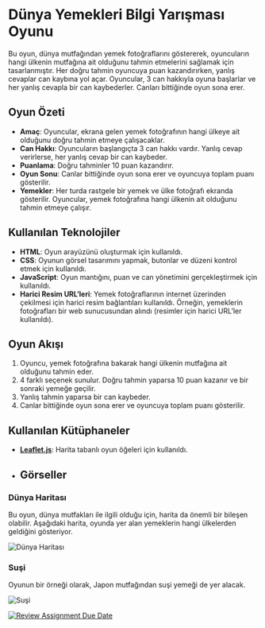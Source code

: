 # Dünya Yemekleri Bilgi Yarışması Oyunu

Bu oyun, dünya mutfağından yemek fotoğraflarını göstererek, oyuncuların hangi ülkenin mutfağına ait olduğunu tahmin etmelerini sağlamak için tasarlanmıştır. Her doğru tahmin oyuncuya puan kazandırırken, yanlış cevaplar can kaybına yol açar. Oyuncular, 3 can hakkıyla oyuna başlarlar ve her yanlış cevapla bir can kaybederler. Canları bittiğinde oyun sona erer.

## Oyun Özeti

- **Amaç**: Oyuncular, ekrana gelen yemek fotoğrafının hangi ülkeye ait olduğunu doğru tahmin etmeye çalışacaklar.
- **Can Hakkı**: Oyuncuların başlangıçta 3 can hakkı vardır. Yanlış cevap verirlerse, her yanlış cevap bir can kaybeder.
- **Puanlama**: Doğru tahminler 10 puan kazandırır.
- **Oyun Sonu**: Canlar bittiğinde oyun sona erer ve oyuncuya toplam puanı gösterilir.
- **Yemekler**: Her turda rastgele bir yemek ve ülke fotoğrafı ekranda gösterilir. Oyuncular, yemek fotoğrafına hangi ülkenin ait olduğunu tahmin etmeye çalışır.

## Kullanılan Teknolojiler

- **HTML**: Oyun arayüzünü oluşturmak için kullanıldı.
- **CSS**: Oyunun görsel tasarımını yapmak, butonlar ve düzeni kontrol etmek için kullanıldı.
- **JavaScript**: Oyun mantığını, puan ve can yönetimini gerçekleştirmek için kullanıldı.
- **Harici Resim URL’leri**: Yemek fotoğraflarının internet üzerinden çekilmesi için harici resim bağlantıları kullanıldı. Örneğin, yemeklerin fotoğrafları bir web sunucusundan alındı (resimler için harici URL’ler kullanıldı).

## Oyun Akışı

1. Oyuncu, yemek fotoğrafına bakarak hangi ülkenin mutfağına ait olduğunu tahmin eder.
2. 4 farklı seçenek sunulur. Doğru tahmin yaparsa 10 puan kazanır ve bir sonraki yemeğe geçilir.
3. Yanlış tahmin yaparsa bir can kaybeder.
4. Canlar bittiğinde oyun sona erer ve oyuncuya toplam puanı gösterilir.

## Kullanılan Kütüphaneler

- **[Leaflet.js](https://leafletjs.com/)**: Harita tabanlı oyun öğeleri için kullanıldı.

- ## Görseller

### Dünya Haritası
Bu oyun, dünya mutfakları ile ilgili olduğu için, harita da önemli bir bileşen olabilir. Aşağıdaki harita, oyunda yer alan yemeklerin hangi ülkelerden geldiğini gösteriyor.

![Dünya Haritası](https://upload.wikimedia.org/wikipedia/commons/thumb/0/0f/World_map_-_low_resolution.svg/800px-World_map_-_low_resolution.svg.png)

### Suşi
Oyunun bir örneği olarak, Japon mutfağından suşi yemeği de yer alacak.

![Suşi](https://upload.wikimedia.org/wikipedia/commons/thumb/0/0b/Sushi_platter.jpg/600px-Sushi_platter.jpg)


[![Review Assignment Due Date](https://classroom.github.com/assets/deadline-readme-button-22041afd0340ce965d47ae6ef1cefeee28c7c493a6346c4f15d667ab976d596c.svg)](https://classroom.github.com/a/ATV5e7Id)
